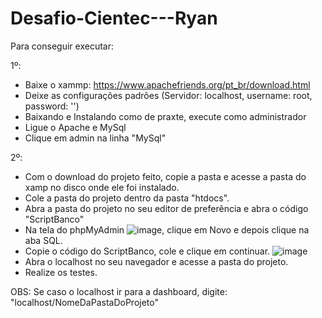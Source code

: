# Desafio-Cientec---Ryan

Para conseguir executar:

1º: 
  - Baixe o xammp: https://www.apachefriends.org/pt_br/download.html
  - Deixe as configurações padrões (Servidor: localhost, username: root, password: '')
  - Baixando e Instalando como de praxte, execute como administrador
  - Ligue o Apache e MySql
  - Clique em admin na linha "MySql"

2º:
  - Com o download do projeto feito, copie a pasta e acesse a pasta do xamp no disco onde ele foi instalado.
  - Cole a pasta do projeto dentro da pasta "htdocs".
  - Abra a pasta do projeto no seu editor de preferência e abra o código "ScriptBanco"
  - Na tela do phpMyAdmin ![image](https://github.com/ryanmarques1/Desafio-Cientec---Ryan/assets/47296650/18ddfcf4-28eb-4b6f-9c44-5980b4457f33), clique em Novo e depois clique na aba SQL.
  - Copie o código do ScriptBanco, cole e clique em continuar. ![image](https://github.com/ryanmarques1/Desafio-Cientec---Ryan/assets/47296650/52c86b7e-e0ce-4d74-a83b-99d221fc3d55)
  - Abra o localhost no seu navegador e acesse a pasta do projeto.
  - Realize os testes.


OBS: Se caso o localhost ir para a dashboard, digite: "localhost/NomeDaPastaDoProjeto"
